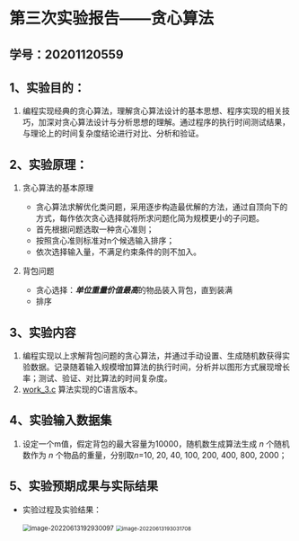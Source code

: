 # 第三次实验报告——贪心算法


## 学号：20201120559


## 1、实验目的：

1. 编程实现经典的贪心算法，理解贪心算法设计的基本思想、程序实现的相关技巧，加深对贪心算法设计与分析思想的理解。通过程序的执行时间测试结果，与理论上的时间复杂度结论进行对比、分析和验证。



## 2、实验原理：

1. 贪心算法的基本原理

   - 贪心算法求解优化类问题，采用逐步构造最优解的方法，通过自顶向下的方式，每作依次贪心选择就将所求问题化简为规模更小的子问题。
   - 首先根据问题选取一种贪心准则；
   - 按照贪心准则标准对n个候选输入排序；
   - 依次选择输入量，不满足约束条件的则不加入。

2. 背包问题

   - 贪心选择：***单位重量价值最高***的物品装入背包，直到装满
   - 排序

   

## 3、实验内容

1. 编程实现以上求解背包问题的贪心算法，并通过手动设置、生成随机数获得实验数据。记录随着输入规模增加算法的执行时间，分析并以图形方式展现增长率；测试、验证、对比算法的时间复杂度。
2. [work_3.c](work_3.c) 算法实现的C语言版本。



## 4、实验输入数据集

1. 设定一个m值，假定背包的最大容量为10000，随机数生成算法生成 *n* 个随机数作为 *n* 个物品的重量，分别取*n*=10, 20, 40, 100, 200, 400, 800, 2000；



## 5、实验预期成果与实际结果

+ 实验过程及实验结果：

  <img src="C:\Users\h\AppData\Roaming\Typora\typora-user-images\image-20220613192930097.png" alt="image-20220613192930097" style="zoom:80%;" />

  

  <img src="C:\Users\h\AppData\Roaming\Typora\typora-user-images\image-20220613193031708.png" alt="image-20220613193031708" style="zoom:67%;" />